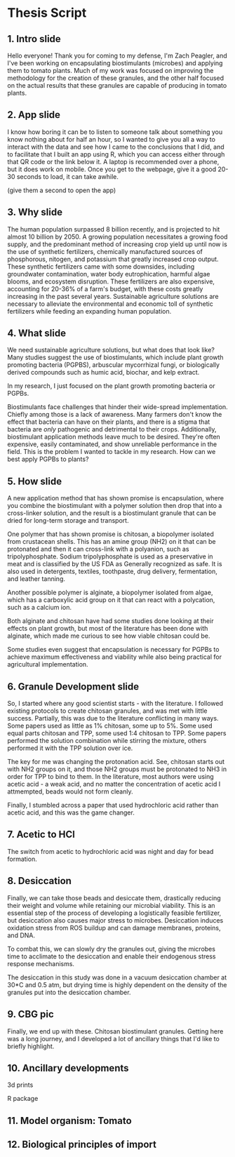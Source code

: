 # Thesis Script

## 1. Intro slide

Hello everyone! Thank you for coming to my defense, I'm Zach Peagler, and I've been working on encapsulating biostimulants (microbes) and applying them to tomato plants. Much of my work was focused on improving the methodology for the creation of these granules, and the other half focused on the actual results that these granules are capable of producing in tomato plants.

## 2. App slide

I know how boring it can be to listen to someone talk about something you know nothing about for half an hour, so I wanted to give you all a way to interact with the data and see how I came to the conclusions that I did, and to facilitate that I built an app using R, which you can access either through that QR code or the link below it. A laptop is recommended over a phone, but it does work on mobile. Once you get to the webpage, give it a good 20-30 seconds to load, it can take awhile.

(give them a second to open the app)

## 3. Why slide

The human population surpassed 8 billion recently, and is projected to hit almost 10 billion by 2050. A growing population necessitates a growing food supply, and the predominant method of increasing crop yield up until now is the use of synthetic fertilizers, chemically manufactured sources of phosphorous, nitogen, and potassium that greatly increased crop output. These synthetic fertilizers came with some downsides, including groundwater contamination, water body eutrophication, harmful algae blooms, and ecosystem disruption. These fertilizers are also expensive, accounting for 20-36% of a farm's budget, with these costs greatly increasing in the past several years. Sustainable agriculture solutions are necessary to alleviate the environmental and economic toll of synthetic fertilizers while feeding an expanding human population.

## 4. What slide

We need sustainable agriculture solutions, but what does that look like? Many studies suggest the use of biostimulants, which include plant growth promoting bacteria (PGPBS), arbuscular mycorrhizal fungi, or biologically derived compounds such as humic acid, biochar, and kelp extract. 

In my research, I just focused on the plant growth promoting bacteria or PGPBs.

Biostimulants face challenges that hinder their wide-spread implementation. Chiefly among those is a lack of awareness. Many farmers don't know the effect that bacteria can have on their plants, and there is a stigma that bacteria are *only* pathogenic and detrimental to their crops. Additionally, biostimulant application methods leave much to be desired. They're often expensive, easily contaminated, and show unreliable performance in the field.
This is the problem I wanted to tackle in my research. How can we best apply PGPBs to plants?

## 5. How slide

A new application method that has shown promise is encapsulation, where you combine the biostimulant with a polymer solution then drop that into a cross-linker solution, and the result is a biostimulant granule that can be dried for long-term storage and transport.

One polymer that has shown promise is chitosan, a biopolymer isolated from crustacean shells. This has an amine group (NH2) on it that can be protonated and then it can cross-link with a polyanion, such as tripolyphosphate. Sodium tripolyphosphate is used as a preservative in meat and is classified by the US FDA as Generally recognized as safe. It is also used in detergents, textiles, toothpaste, drug delivery, fermentation, and leather tanning.

Another possible polymer is alginate, a biopolymer isolated from algae, which has a carboxylic acid group on it that can react with a polycation, such as a calcium ion.

Both alginate and chitosan have had some studies done looking at their effects on plant growth, but most of the literature has been done with alginate, which made me curious to see how viable chitosan could be.

Some studies even suggest that encapsulation is necessary for PGPBs to achieve maximum effectiveness and viability while also being practical for agricultural implementation.

## 6. Granule Development slide
So, I started where any good scientist starts - with the literature. I followed existing protocols to create chitosan granules, and was met with little success. Partially, this was due to the literature conflicting in many ways. Some papers used as little as 1% chitosan, some up to 5%. Some used equal parts chitosan and TPP, some used 1:4 chitosan to TPP. Some papers performed the solution combination while stirring the mixture, others performed it with the TPP solution over ice.

The key for me was changing the protonation acid. See, chitosan starts out with NH2 groups on it, and those NH2 groups must be protonated to NH3 in order for TPP to bind to them. In the literature, most authors were using acetic acid - a weak acid, and no matter the concentration of acetic acid I attmempted, beads would not form cleanly.

Finally, I stumbled across a paper that used hydrochloric acid rather than acetic acid, and this was the game changer.

## 7. Acetic to HCl

The switch from acetic to hydrochloric acid was night and day for bead formation.

## 8. Desiccation

Finally, we can take those beads and desiccate them, drastically reducing their weight and volume while retaining our microbial viability. This is an essential step of the process of developing a logistically feasible fertilizer, but desiccation also causes major stress to microbes. Desiccation induces oxidation stress from ROS buildup and can damage membranes, proteins, and DNA.

To combat this, we can slowly dry the granules out, giving the microbes time to acclimate to the desiccation and enable their endogenous stress response mechanisms. 

The desiccation in this study was done in a vacuum desiccation chamber at 30*C and 0.5 atm, but drying time is highly dependent on the density of the granules put into the desiccation chamber.

## 9. CBG pic
Finally, we end up with these. Chitosan biostimulant granules. Getting here was a long journey, and I developed a lot of ancillary things that I'd like to briefly highlight.

## 10. Ancillary developments

3d prints

R package

## 11. Model organism: Tomato

## 12. Biological principles of import